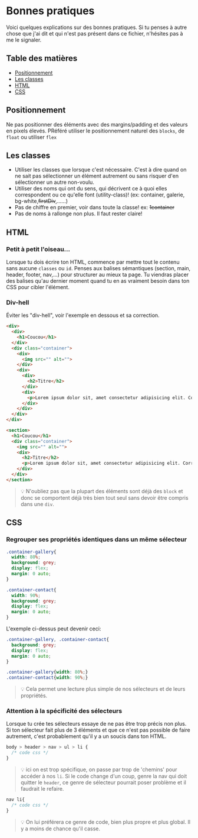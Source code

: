 <!-- omit in toc -->
# Bonnes pratiques

Voici quelques explications sur des bonnes pratiques. Si tu penses à autre chose que j'ai dit et qui n'est pas présent dans ce fichier, n'hésites pas à me le signaler.

<!-- omit in toc -->
## Table des matières

- [Positionnement](#positionnement)
- [Les classes](#les-classes)
- [HTML](#html)
- [CSS](#css)

## Positionnement

Ne pas positionner des éléments avec des margins/padding et des valeurs en pixels élevés. PRéféré utiliser le positionnement naturel des `blocks`, de `float` ou utiliser `flex`

## Les classes

- Utiliser les classes que lorsque c'est nécessaire. C'est à dire quand on ne sait pas sélectionner un élément autrement ou sans risquer d'en sélectionner un autre non-voulu.
- Utiliser des noms qui ont du sens, qui décrivent ce à quoi elles correspondent ou ce qu'elle font (utility-class)! (ex: container, galerie, bg-white,~~firstDiv~~,......)
- Pas de chiffre en premier, voir dans toute la classe! ex: ~~1container~~
- Pas de noms à rallonge non plus. Il faut rester claire!

## HTML
<!-- omit in toc -->
### Petit à petit l'oiseau...

Lorsque tu dois écrire ton HTML, commence par mettre tout le contenu sans aucune `classes` ou `id`. Penses aux balises sémantiques (section, main, header, footer, nav,...) pour structurer au mieux ta page. Tu viendras placer des balises qu'au dernier moment quand tu en as vraiment besoin dans ton CSS pour cibler l'élément.

<!-- omit in toc -->
### Div-hell

Éviter les "div-hell", voir l'exemple en dessous et sa correction.

```html
<div>
  <div>
    <h1>Coucou</h1>
  </div>
  <div class="container">
    <div>
      <img src="" alt="">
    </div>
    <div>
      <div>
        <h2>Titre</h2>
      </div>
      <div>
        <p>Lorem ipsum dolor sit, amet consectetur adipisicing elit. Corrupti, officia.</p>
      </div>
    </div>
  </div>
</div>
```

```html
<section>
  <h1>Coucou</h1>
  <div class="container">
    <img src="" alt="">
    <div>
      <h2>Titre</h2>
      <p>Lorem ipsum dolor sit, amet consectetur adipisicing elit. Corrupti, officia.</p>
    </div>
  </div>
</section>
```

> :bulb: N'oubliez pas que la plupart des éléments sont déjà des `block` et donc se comportent déjà très bien tout seul sans devoir être compris dans une `div`.

## CSS
<!-- omit in toc -->
### Regrouper ses propriétés identiques dans un même sélecteur

```css
.container-gallery{
  width: 80%;
  background: grey;
  display: flex;
  margin: 0 auto;
}

.container-contact{
  width: 90%;
  background: grey;
  display: flex;
  margin: 0 auto;
}
```

L'exemple ci-dessus peut devenir ceci:

```css
.container-gallery, .container-contact{
  background: grey;
  display: flex;
  margin: 0 auto;
}

.container-gallery{width: 80%;}
.container-contact{width: 90%;}
```

> :bulb: Cela permet une lecture plus simple de nos sélecteurs et de leurs propriétés.
<!-- omit in toc -->
### Attention à la spécificité des sélecteurs

Lorsque tu crée tes sélecteurs essaye de ne pas être trop précis non plus. Si ton sélecteur fait plus de 3 éléments et que ce n'est pas possible de faire autrement, c'est probablement qu'il y a un soucis dans ton HTML.

```css
body > header > nav > ul > li {
  /* code css */
}
```

> :bulb: ici on est trop spécifique, on passe par trop de 'chemins' pour accéder à nos `li`. Si le code change d'un coup, genre la nav qui doit quitter le `header`, ce genre de sélecteur pourrait poser problème et il faudrait le refaire.

```css
nav li{
  /* code css */
}
```

> :bulb: On lui préférera ce genre de code, bien plus propre et plus global. Il y a moins de chance qu'il casse.
